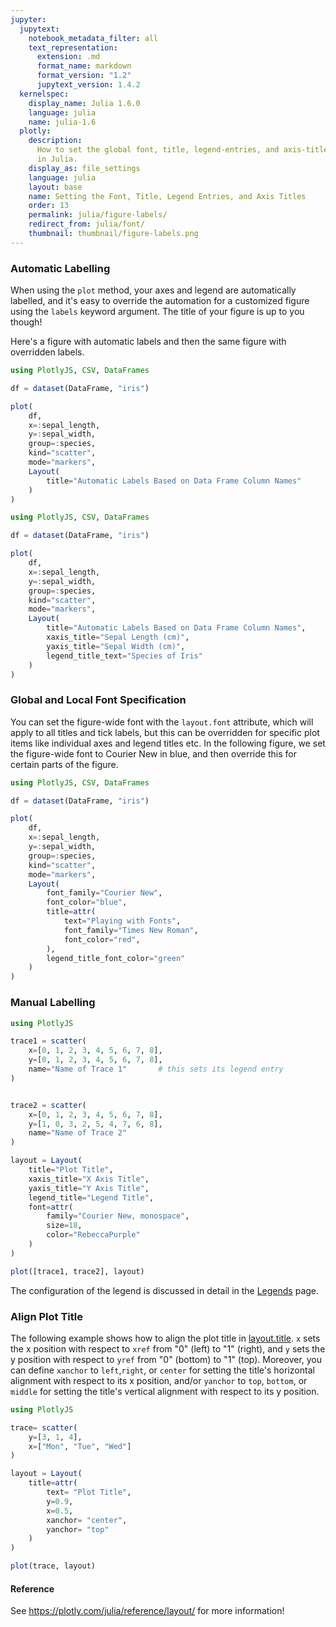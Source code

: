```yaml
---
jupyter:
  jupytext:
    notebook_metadata_filter: all
    text_representation:
      extension: .md
      format_name: markdown
      format_version: "1.2"
      jupytext_version: 1.4.2
  kernelspec:
    display_name: Julia 1.6.0
    language: julia
    name: julia-1.6
  plotly:
    description:
      How to set the global font, title, legend-entries, and axis-titles
      in Julia.
    display_as: file_settings
    language: julia
    layout: base
    name: Setting the Font, Title, Legend Entries, and Axis Titles
    order: 13
    permalink: julia/figure-labels/
    redirect_from: julia/font/
    thumbnail: thumbnail/figure-labels.png
---
```


### Automatic Labelling

When using the `plot` method, your axes and legend are automatically labelled, and it's easy to override the automation for a customized figure using the `labels` keyword argument. The title of your figure is up to you though!

Here's a figure with automatic labels and then the same figure with overridden labels.

```julia
using PlotlyJS, CSV, DataFrames

df = dataset(DataFrame, "iris")

plot(
    df,
    x=:sepal_length,
    y=:sepal_width,
    group=:species,
    kind="scatter",
    mode="markers",
    Layout(
        title="Automatic Labels Based on Data Frame Column Names"
    )
)
```

```julia
using PlotlyJS, CSV, DataFrames

df = dataset(DataFrame, "iris")

plot(
    df,
    x=:sepal_length,
    y=:sepal_width,
    group=:species,
    kind="scatter",
    mode="markers",
    Layout(
        title="Automatic Labels Based on Data Frame Column Names",
        xaxis_title="Sepal Length (cm)",
        yaxis_title="Sepal Width (cm)",
        legend_title_text="Species of Iris"
    )
)

```

### Global and Local Font Specification

You can set the figure-wide font with the `layout.font` attribute, which will apply to all titles and tick labels, but this can be overridden for specific plot items like individual axes and legend titles etc. In the following figure, we set the figure-wide font to Courier New in blue, and then override this for certain parts of the figure.

```julia
using PlotlyJS, CSV, DataFrames

df = dataset(DataFrame, "iris")

plot(
    df,
    x=:sepal_length,
    y=:sepal_width,
    group=:species,
    kind="scatter",
    mode="markers",
    Layout(
        font_family="Courier New",
        font_color="blue",
        title=attr(
            text="Playing with Fonts",
            font_family="Times New Roman",
            font_color="red",
        ),
        legend_title_font_color="green"
    )
)
```

### Manual Labelling

```julia
using PlotlyJS

trace1 = scatter(
    x=[0, 1, 2, 3, 4, 5, 6, 7, 8],
    y=[0, 1, 2, 3, 4, 5, 6, 7, 8],
    name="Name of Trace 1"       # this sets its legend entry
)


trace2 = scatter(
    x=[0, 1, 2, 3, 4, 5, 6, 7, 8],
    y=[1, 0, 3, 2, 5, 4, 7, 6, 8],
    name="Name of Trace 2"
)

layout = Layout(
    title="Plot Title",
    xaxis_title="X Axis Title",
    yaxis_title="Y Axis Title",
    legend_title="Legend Title",
    font=attr(
        family="Courier New, monospace",
        size=18,
        color="RebeccaPurple"
    )
)

plot([trace1, trace2], layout)
```

The configuration of the legend is discussed in detail in the [Legends](/julia/legend/) page.

### Align Plot Title

The following example shows how to align the plot title in [layout.title](https://plotly.com/julia/reference/layout/#layout-title). `x` sets the x position with respect to `xref` from "0" (left) to "1" (right), and `y` sets the y position with respect to `yref` from "0" (bottom) to "1" (top). Moreover, you can define `xanchor` to `left`,`right`, or `center` for setting the title's horizontal alignment with respect to its x position, and/or `yanchor` to `top`, `bottom`, or `middle` for setting the title's vertical alignment with respect to its y position.

```julia
using PlotlyJS

trace= scatter(
    y=[3, 1, 4],
    x=["Mon", "Tue", "Wed"]
)

layout = Layout(
    title=attr(
        text= "Plot Title",
        y=0.9,
        x=0.5,
        xanchor= "center",
        yanchor= "top"
    )
)

plot(trace, layout)
```

#### Reference

See https://plotly.com/julia/reference/layout/ for more information!
